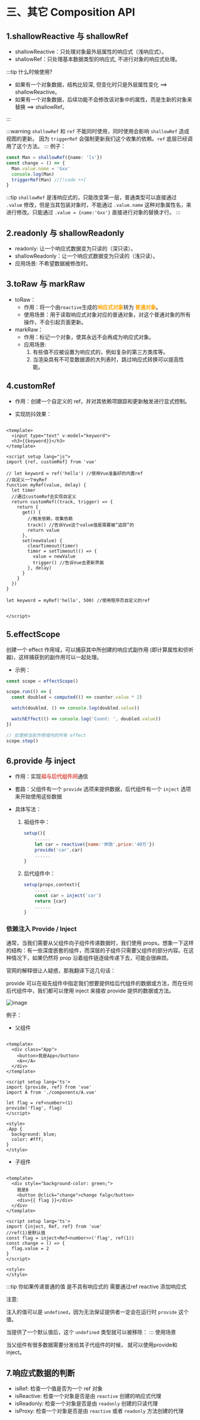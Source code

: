 # 三、其它 Composition API

## 1.shallowReactive 与 shallowRef

- shallowReactive：只处理对象最外层属性的响应式（浅响应式）。
- shallowRef：只处理基本数据类型的响应式, 不进行对象的响应式处理。

:::tip 什么时候使用?

- 如果有一个对象数据，结构比较深, 但变化时只是外层属性变化 ==> shallowReactive。
- 如果有一个对象数据，后续功能不会修改该对象中的属性，而是生新的对象来替换 ==> shallowRef。

:::

:::warning
`shallowRef` 和 `ref` 不能同时使用，同时使用会影响 `shallowRef` 造成视图的更新。
因为 `triggerRef` 会强制更新我们这个收集的依赖。`ref` 底层已经调用了这个方法。
:::
例子：

```ts
const Man = shallowRef({name: 'ls'})
const change = () => {
  Man.value.name = 'Gxx'
  console.log(Man)
  triggerRef(Man) //[!code ++]
}
```

:::tip
`shallowRef` 是浅响应式的，只能改变第一层，普通类型可以直接通过 `.value`
修改，但是当其包装对象时，不能通过
`.value.name` 这种对象属性名，来进行修改。只能通过 `.value = {name:'Gxx'}` 直接进行对象的替换才行。
:::

## 2.readonly 与 shallowReadonly

- readonly: 让一个响应式数据变为只读的（深只读）。
- shallowReadonly：让一个响应式数据变为只读的（浅只读）。
- 应用场景: 不希望数据被修改时。

## 3.toRaw 与 markRaw

- toRaw：
  - 作用：将一个由```reactive```生成的<strong style="color:orange">响应式对象</strong>转为<strong style="color:orange">
    普通对象</strong>。
  - 使用场景：用于读取响应式对象对应的普通对象，对这个普通对象的所有操作，不会引起页面更新。
- markRaw：
  - 作用：标记一个对象，使其永远不会再成为响应式对象。
  - 应用场景:
    1. 有些值不应被设置为响应式的，例如复杂的第三方类库等。
    2. 当渲染具有不可变数据源的大列表时，跳过响应式转换可以提高性能。

## 4.customRef

- 作用：创建一个自定义的 ref，并对其依赖项跟踪和更新触发进行显式控制。

- 实现防抖效果：

```vue

<template>
  <input type="text" v-model="keyword">
  <h3>{{keyword}}</h3>
</template>

<script setup lang="js">
import {ref, customRef} from 'vue'

// let keyword = ref('hello') //使用Vue准备好的内置ref
//自定义一个myRef
function myRef(value, delay) {
  let timer
  //通过customRef去实现自定义
  return customRef((track, trigger) => {
    return {
      get() {
        //触发依赖，收集依赖
        track() //告诉Vue这个value值是需要被“追踪”的
        return value
      },
      set(newValue) {
        clearTimeout(timer)
        timer = setTimeout(() => {
          value = newValue
          trigger() //告诉Vue去更新界面
        }, delay)
      }
    }
  })
}

let keyword = myRef('hello', 500) //使用程序员自定义的ref


</script>
```

## 5.effectScope

创建一个 effect 作用域，可以捕获其中所创建的响应式副作用 (即计算属性和侦听器)，这样捕获到的副作用可以一起处理。

- 示例：

```js
const scope = effectScope()

scope.run(() => {
  const doubled = computed(() => counter.value * 2)

  watch(doubled, () => console.log(doubled.value))

  watchEffect(() => console.log('Count: ', doubled.value))
})

// 处理掉当前作用域内的所有 effect
scope.stop()
```

## 6.provide 与 inject

- 作用：实现<strong style="color:#DD5145">祖与后代组件间</strong>通信

- 套路：父组件有一个 `provide` 选项来提供数据，后代组件有一个 `inject` 选项来开始使用这些数据

- 具体写法：

  1. 祖组件中：

     ```js
     setup(){
         ......
         let car = reactive({name:'奔驰',price:'40万'})
         provide('car',car)
         ......
     }
     ```

  2. 后代组件中：

     ```js
     setup(props,context){
         ......
         const car = inject('car')
         return {car}
         ......
     }
     ```

### 依赖注入 Provide / Inject

通常，当我们需要从父组件向子组件传递数据时，我们使用 props。想象一下这样的结构：有一些深度嵌套的组件，而深层的子组件只需要父组件的部分内容。在这种情况下，如果仍然将
prop 沿着组件链逐级传递下去，可能会很麻烦。

官网的解释很让人疑惑，那我翻译下这几句话：

provide 可以在祖先组件中指定我们想要提供给后代组件的数据或方法，而在任何后代组件中，我们都可以使用 inject 来接收 provide
提供的数据或方法。

![image](/provide.png)

例子：

- 父组件

```vue

<template>
  <div class="App">
    <button>我是App</button>
    <A></A>
  </div>
</template>

<script setup lang='ts'>
import {provide, ref} from 'vue'
import A from './components/A.vue'

let flag = ref<number>(1)
provide('flag', flag)
</script>

<style>
.App {
  background: blue;
  color: #fff;
}
</style>
```

- 子组件

```vue

<template>
  <div style="background-color: green;">
    我是B
    <button @click="change">change falg</button>
    <div>{{ flag }}</div>
  </div>
</template>

<script setup lang='ts'>
import {inject, Ref, ref} from 'vue'
//ref(1)是默认值
const flag = inject<Ref<number>>('flag', ref(1))
const change = () => {
  flag.value = 2
}
</script>

<style>
</style>
```

:::tip
你如果传递普通的值 是不具有响应式的 需要通过ref reactive 添加响应式

注意:

注入的值可以是 `undefined`，因为无法保证提供者一定会在运行时 `provide` 这个值。

当提供了一个默认值后，这个 `undefined` 类型就可以被移除：
:::
使用场景

当父组件有很多数据需要分发给其子代组件的时候， 就可以使用provide和inject。

## 7.响应式数据的判断

- isRef: 检查一个值是否为一个 ref 对象
- isReactive: 检查一个对象是否是由 `reactive` 创建的响应式代理
- isReadonly: 检查一个对象是否是由 `readonly` 创建的只读代理
- isProxy: 检查一个对象是否是由 `reactive` 或者 `readonly` 方法创建的代理
